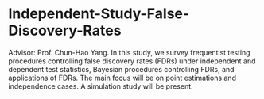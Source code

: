 # Independent-Study-False-Discovery-Rates
Advisor: Prof. Chun-Hao Yang. In this study, we survey frequentist testing procedures controlling false discovery rates (FDRs) under independent and dependent test statistics, Bayesian procedures controlling FDRs, and applications of FDRs. The main focus will be on point estimations and independence cases. A simulation study will be present. 
